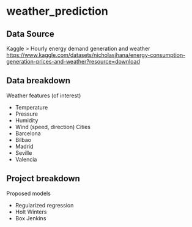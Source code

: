 # weather_prediction
## Data Source
Kaggle > Hourly energy demand generation and weather
https://www.kaggle.com/datasets/nicholasjhana/energy-consumption-generation-prices-and-weather?resource=download

## Data breakdown
Weather features (of interest)
* Temperature
* Pressure
* Humidity
* Wind (speed, direction)
Cities
* Barcelona	
* Bilbao	
* Madrid	
* Seville	
* Valencia

## Project breakdown
Proposed models
* Regularized regression
* Holt Winters
* Box Jenkins

